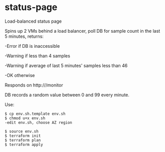 # status-page
Load-balanced status page

Spins up 2 VMs behind a load balancer, poll DB for sample count in the last 5 minutes, returns:

-Error if DB is inaccessible

-Warning if less than 4 samples

-Warning if average of last 5 minutes' samples less than 46

-OK otherwise

Responds on http://<lb ip>/monitor

DB records a random value between 0 and 99 every minute.


Use:

```shell
$ cp env.sh.template env.sh
$ chmod u+x env.sh
-edit env.sh, choose AZ region

$ source env.sh
$ terraform init
$ terraform plan
$ terraform apply
```

